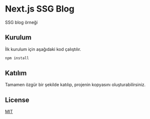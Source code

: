 # Next.js SSG Blog

SSG blog örneği

## Kurulum

İlk kurulum için aşağıdaki kod çalıştılır.

```bash
npm install
```

## Katılım

Tamamen özgür bir şekilde katılıp, projenin kopyasını oluşturabilirsiniz.

## License

[MIT](https://choosealicense.com/licenses/mit/)
